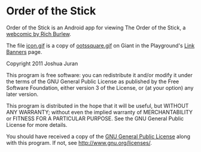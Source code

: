 Order of the Stick
==================

Order of the Stick is an Android app for viewing The Order of the Stick, a [webcomic by Rich Burlew][comics].

[comics]:  <http://www.giantitp.com/Comics.html>

The file [icon.gif][icon] is a copy of [ootssquare.gif][ootssquare] on Giant in the Playground's [Link Banners][banners] page.

[icon]:        <android/res/drawable/icon.gif>
[ootssquare]:  <http://www.giantitp.com/Images/ootssquare.gif>
[banners]:     <http://www.giantitp.com/comics/LinkBanners.html>

Copyright 2011 Joshua Juran

This program is free software: you can redistribute it and/or modify it under the terms of the GNU General Public License as published by the Free Software Foundation, either version 3 of the License, or (at your option) any later version.

This program is distributed in the hope that it will be useful, but WITHOUT ANY WARRANTY; without even the implied warranty of MERCHANTABILITY or FITNESS FOR A PARTICULAR PURPOSE.  See the GNU General Public License for more details.

You should have received a copy of the [GNU General Public License][GPL] along with this program.  If not, see <http://www.gnu.org/licenses/>.

[GPL]:  <GPLv3.txt>

